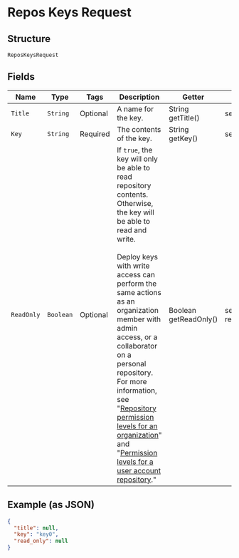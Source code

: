 
# Repos Keys Request

## Structure

`ReposKeysRequest`

## Fields

| Name | Type | Tags | Description | Getter | Setter |
|  --- | --- | --- | --- | --- | --- |
| `Title` | `String` | Optional | A name for the key. | String getTitle() | setTitle(String title) |
| `Key` | `String` | Required | The contents of the key. | String getKey() | setKey(String key) |
| `ReadOnly` | `Boolean` | Optional | If `true`, the key will only be able to read repository contents. Otherwise, the key will be able to read and write.<br><br>Deploy keys with write access can perform the same actions as an organization member with admin access, or a collaborator on a personal repository. For more information, see "[Repository permission levels for an organization](https://docs.github.com/articles/repository-permission-levels-for-an-organization/)" and "[Permission levels for a user account repository](https://docs.github.com/articles/permission-levels-for-a-user-account-repository/)." | Boolean getReadOnly() | setReadOnly(Boolean readOnly) |

## Example (as JSON)

```json
{
  "title": null,
  "key": "key0",
  "read_only": null
}
```

